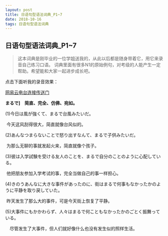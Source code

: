 ```yaml
---
layout: post
title: 日语句型语法词典_P1~7
date: 2018-10-16 
tags: 日语句型语法词典
---
```




## 日语句型语法词典_P1~7



> 这本词典是刚毕业的一位学姐送我的，从此以后都是随身带着它，用它来录音自己练习口语。
> 词典里面有很多N1的原始例句，对考级的人能产生一定帮助。希望能和大家一起进步成长吧。



点击下面听我的录音效果：

[网易云电台连接传送门](https://music.163.com/dj?id=2056384029&userid=55801542)



**まるで]　简直、完全、仿佛、宛如。**



(1)今日は風が強くて、まるで台風みたいだ。

​    今天这风刮得很大，简直就像台风似的。



(2)あんなつまらないことで怒り出すなんて、まるで子供みたいだ。

​     为那么无聊的事就发起火来，简直就像个孩子。



(3)彼は入学試験を受ける友人のことを、まるで自分のことのように心配している。

​    他把朋友参加入学考试的事，完全当做自己的事一样担心。



(4)きのうあんなに大きな事件があったのに、街はまるで何事もなかったかのように平静を取り戻していた。

​    昨天发生了那么大的事件，可是今天街上恢复了平静。



(5)大事件にもかかわらず、人々はまるで何こともなかったかのごとく振舞っている。

　尽管发生了大事件，但人们就好像什么也没有发生似的照样生活。

